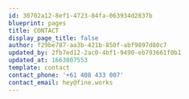 ```yaml
---
id: 30702a12-8ef1-4723-84fa-063934d2837b
blueprint: pages
title: CONTACT
display_page_title: false
author: f29be787-aa3b-421b-850f-abf9897d80c7
updated_by: 2fb7ed12-2ac0-4bf1-9490-eb793661f0b1
updated_at: 1663807553
template: contact
contact_phone: '+61 408 433 007'
contact_email: hey@fine.works
---
```

